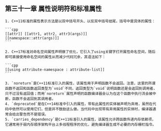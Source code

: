 ## 第三十一章 属性说明符和标准属性

	1. C++11标准的属性表示方法是以双中括号开头、以反双中括号结尾，括号中是具体的属性：

    ```cpp
    [[attr]] [[attr1, attr2, attr3(args)]] 
    [[namespace::attr(args)]]
    ```

	2. C++17标准对命名空间属性声明做了优化，它引入了using关键字打开属性命名空间，随后即可直接使用命名空间的属性从而减少代码冗余，其语法如下：

    ```cpp
    [[using attribute-namespace : attribute-list]]
    ```

	3. `noreturn`是C++11标准引入的属性，该属性用于声明函数不会返回。注意，这里的所谓函数不返回和函数返回类型为`void`不同，返回类型为`void`说明函数还是会返回到调用者，只不过没有返回值；而用`noreturn`属性声明的函数编译器会认为在这个函数中执行流会被中断，函数不会返回到其调用者。
	4. `deprecated`是在C++14标准中引入的属性，带有此属性的实体被声明为弃用，虽然在代码中依然可以使用它们，但是并不鼓励这么做。当代码中出现带有弃用属性的实体时，编译器通常会给出警告而不是错误。
	5. `carries_dependency`是C++11标准引入的属性，该属性允许跨函数传递内存依赖项，它通常用于弱内存顺序架构平台上多线程程序的优化，避免编译器生成不必要的内存栅栏指令。
